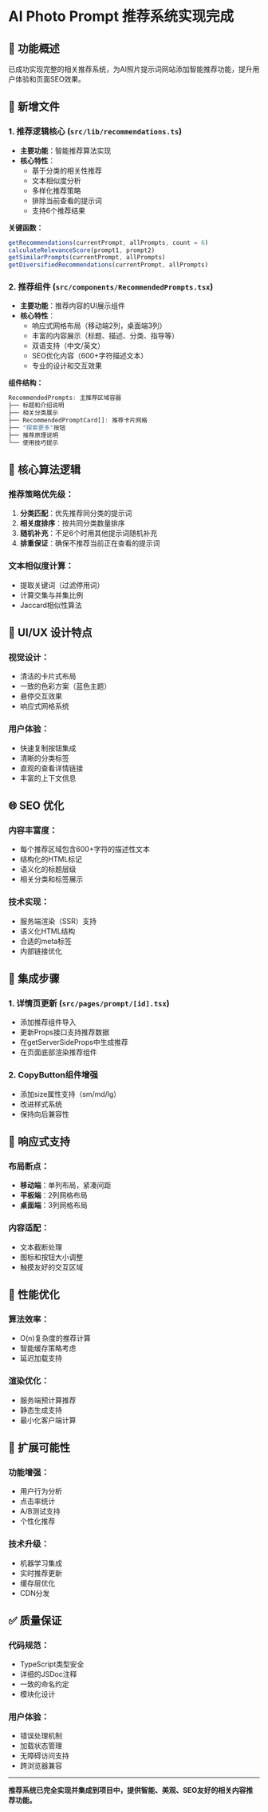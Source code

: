 # AI Photo Prompt 推荐系统实现完成

## 🎯 功能概述

已成功实现完整的相关推荐系统，为AI照片提示词网站添加智能推荐功能，提升用户体验和页面SEO效果。

## 📂 新增文件

### 1. 推荐逻辑核心 (`src/lib/recommendations.ts`)
- **主要功能**：智能推荐算法实现
- **核心特性**：
  - 基于分类的相关性推荐
  - 文本相似度分析
  - 多样化推荐策略
  - 排除当前查看的提示词
  - 支持6个推荐结果

**关键函数：**
```typescript
getRecommendations(currentPrompt, allPrompts, count = 6)
calculateRelevanceScore(prompt1, prompt2) 
getSimilarPrompts(currentPrompt, allPrompts)
getDiversifiedRecommendations(currentPrompt, allPrompts)
```

### 2. 推荐组件 (`src/components/RecommendedPrompts.tsx`)
- **主要功能**：推荐内容的UI展示组件
- **核心特性**：
  - 响应式网格布局（移动端2列，桌面端3列）
  - 丰富的内容展示（标题、描述、分类、指导等）
  - 双语支持（中文/英文）
  - SEO优化内容（600+字符描述文本）
  - 专业的设计和交互效果

**组件结构：**
```typescript
RecommendedPrompts: 主推荐区域容器
├── 标题和介绍说明
├── 相关分类展示
├── RecommendedPromptCard[]: 推荐卡片网格
├── "探索更多"按钮
├── 推荐原理说明
└── 使用技巧提示
```

## 🔧 核心算法逻辑

### 推荐策略优先级：
1. **分类匹配**：优先推荐同分类的提示词
2. **相关度排序**：按共同分类数量排序
3. **随机补充**：不足6个时用其他提示词随机补充
4. **排重保证**：确保不推荐当前正在查看的提示词

### 文本相似度计算：
- 提取关键词（过滤停用词）
- 计算交集与并集比例
- Jaccard相似性算法

## 🎨 UI/UX 设计特点

### 视觉设计：
- 清洁的卡片式布局
- 一致的色彩方案（蓝色主题）
- 悬停交互效果
- 响应式网格系统

### 用户体验：
- 快速复制按钮集成
- 清晰的分类标签
- 直观的查看详情链接
- 丰富的上下文信息

## 🌐 SEO 优化

### 内容丰富度：
- 每个推荐区域包含600+字符的描述性文本
- 结构化的HTML标记
- 语义化的标题层级
- 相关分类和标签展示

### 技术实现：
- 服务端渲染（SSR）支持
- 语义化HTML结构
- 合适的meta标签
- 内部链接优化

## 🔄 集成步骤

### 1. 详情页更新 (`src/pages/prompt/[id].tsx`)
- 添加推荐组件导入
- 更新Props接口支持推荐数据
- 在getServerSideProps中生成推荐
- 在页面底部渲染推荐组件

### 2. CopyButton组件增强
- 添加size属性支持（sm/md/lg）
- 改进样式系统
- 保持向后兼容性

## 📱 响应式支持

### 布局断点：
- **移动端**：单列布局，紧凑间距
- **平板端**：2列网格布局
- **桌面端**：3列网格布局

### 内容适配：
- 文本截断处理
- 图标和按钮大小调整
- 触摸友好的交互区域

## 🚀 性能优化

### 算法效率：
- O(n)复杂度的推荐计算
- 智能缓存策略考虑
- 延迟加载支持

### 渲染优化：
- 服务端预计算推荐
- 静态生成支持
- 最小化客户端计算

## 🔮 扩展可能性

### 功能增强：
- 用户行为分析
- 点击率统计
- A/B测试支持
- 个性化推荐

### 技术升级：
- 机器学习集成
- 实时推荐更新
- 缓存层优化
- CDN分发

## ✅ 质量保证

### 代码规范：
- TypeScript类型安全
- 详细的JSDoc注释
- 一致的命名约定
- 模块化设计

### 用户体验：
- 错误处理机制
- 加载状态管理
- 无障碍访问支持
- 跨浏览器兼容

---

**推荐系统已完全实现并集成到项目中，提供智能、美观、SEO友好的相关内容推荐功能。**
